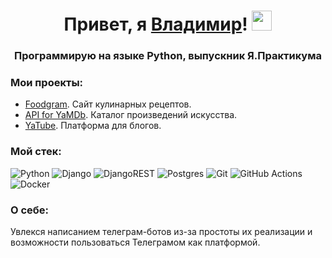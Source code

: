 <h1 align="center">Привет, я <a href="https://mrgolubeff.t.me/" target="_blank">Владимир</a>!
<img src="https://github.com/blackcater/blackcater/raw/main/images/Hi.gif" height="32"/></h1>
<h3 align="center">Программирую на языке Python, выпускник Я.Практикума</h3>

### Мои проекты:
- [Foodgram](https://github.com/mrgolubeff/Foodgram). Сайт кулинарных рецептов.
- [API for YaMDb](https://github.com/mrgolubeff/YaMDb-API). Каталог произведений искусства.
- [YaTube](https://github.com/mrgolubeff/YaTube). Платформа для блогов.

### Мой стек:
![Python](https://img.shields.io/badge/python-3670A0?style=for-the-badge&logo=python&logoColor=ffdd54)
![Django](https://img.shields.io/badge/django-%23092E20.svg?style=for-the-badge&logo=django&logoColor=white)
![DjangoREST](https://img.shields.io/badge/DJANGO-REST-ff1709?style=for-the-badge&logo=django&logoColor=white&color=ff1709&labelColor=gray)
![Postgres](https://img.shields.io/badge/postgres-%23316192.svg?style=for-the-badge&logo=postgresql&logoColor=white)
![Git](https://img.shields.io/badge/git-%23F05033.svg?style=for-the-badge&logo=git&logoColor=white)
![GitHub Actions](https://img.shields.io/badge/github%20actions-%232671E5.svg?style=for-the-badge&logo=githubactions&logoColor=white)
![Docker](https://img.shields.io/badge/docker-%230db7ed.svg?style=for-the-badge&logo=docker&logoColor=white)

### О себе:
Увлекся написанием телеграм-ботов из-за простоты их реализации и возможности пользоваться Телеграмом как платформой.
